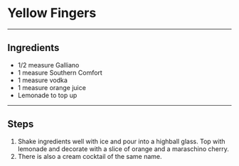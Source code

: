 # Yellow Fingers

---

## Ingredients

* 1/2 measure Galliano
* 1 measure Southern Comfort
* 1 measure vodka
* 1 measure orange juice
* Lemonade to top up

---

## Steps

1.  Shake ingredients well with ice and pour into a highball glass. Top with lemonade and decorate with a slice of orange and a maraschino cherry. 
2.  There is also a cream cocktail of the same name.